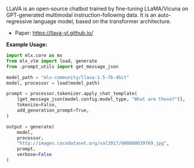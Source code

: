 LLaVA is an open-source chatbot trained by fine-tuning LLaMA/Vicuna on GPT-generated multimodal instruction-following data. It is an auto-regressive language model, based on the transformer architecture.

- Paper: https://llava-vl.github.io/

**Example Usage:**
```python
import mlx.core as mx
from mlx_vlm import load, generate
from .prompt_utils import get_message_json

model_path = "mlx-community/llava-1.5-7b-4bit"
model, processor = load(model_path)

prompt = processor.tokenizer.apply_chat_template(
    [get_message_json(model.config.model_type, "What are these?")],
    tokenize=False,
    add_generation_prompt=True,
)

output = generate(
    model,
    processor,
    "http://images.cocodataset.org/val2017/000000039769.jpg",
    prompt,
    verbose=False
)
```